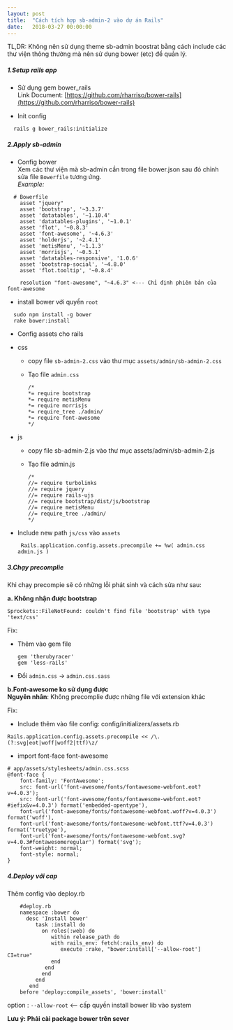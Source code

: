 ```yaml
---
layout: post
title:  "Cách tích hợp sb-admin-2 vào dự án Rails"
date:   2018-03-27 00:00:00
---
```

TL,DR: Không nên sử dụng theme sb-admin boostrat bằng cách include các thư viện thông thường mà nên sử dụng bower (etc) để  quản lý.

##### 1.Setup rails app
- Sử dụng gem bower_rails  
Link Document: [https://github.com/rharriso/bower-rails](https://github.com/rharriso/bower-rails)

- Init config
```
  rails g bower_rails:initialize
```

##### 2.Apply sb-admin

- Config bower  
 Xem các thư viện mà sb-admin cần trong file bower.json sau đó chỉnh sửa file `Bowerfile` tương ứng.  
*Example:*
```
  # Bowerfile
    asset "jquery"
    asset 'bootstrap', '~3.3.7'
    asset 'datatables', '~1.10.4'
    asset 'datatables-plugins', '~1.0.1'
    asset 'flot', '~0.8.3'
    asset 'font-awesome', '~4.6.3'
    asset 'holderjs', '~2.4.1'
    asset 'metisMenu', '~1.1.3'
    asset 'morrisjs', '~0.5.1'
    asset 'datatables-responsive', '1.0.6'
    asset 'bootstrap-social', '~4.8.0'
    asset 'flot.tooltip', '~0.8.4'

    resolution "font-awesome", "~4.6.3" <--- Chỉ định phiên bản của font-awesome
```

- install bower với quyền `root  `

```
  sudo npm install -g bower
  rake bower:install
```

- Config assets cho rails
 + css
     * copy file `sb-admin-2.css` vào thư mục `assets/admin/sb-admin-2.css`
     * Tạo file `admin.css`

        ```
        /*
        *= require bootstrap
        *= require metisMenu
        *= require morrisjs
        *= require_tree ./admin/
        *= require font-awesome
        */
        ```

 + js
     * copy file sb-admin-2.js vào thư mục assets/admin/sb-admin-2.js
     * Tạo file admin.js

        ```
        /*
        //= require turbolinks
        //= require jquery
        //= require rails-ujs
        //= require bootstrap/dist/js/bootstrap
        //= require metisMenu
        //= require_tree ./admin/
        */
        ```

+ Include new path `js/css` vào `assets`

  ```
   Rails.application.config.assets.precompile += %w( admin.css admin.js )
  ```

##### 3.Chạy precomplie

 Khi chạy precompie sẽ có những lỗi phát sinh và cách sửa như sau:

**a. Không nhận được bootstrap**

    Sprockets::FileNotFound: couldn't find file 'bootstrap' with type 'text/css'

Fix:
 - Thêm vào gem file

    ```
    gem 'therubyracer'
    gem 'less-rails'
    ```

 - Đổi `admin.css` -> `admin.css.sass`

**b.Font-awesome ko sử dụng được**  
 **Nguyên nhân**: Không precomplie được những file với extension khác

Fix:
 - Include thêm vào file config:  config/initializers/assets.rb

 ```
 Rails.application.config.assets.precompile << /\.(?:svg|eot|woff|woff2|ttf)\z/
```

 - import font-face font-awesome

  ```
  # app/assets/stylesheets/admin.css.scss
  @font-face {
      font-family: 'FontAwesome';
      src: font-url('font-awesome/fonts/fontawesome-webfont.eot?v=4.0.3');
      src: font-url('font-awesome/fonts/fontawesome-webfont.eot?#iefix&v=4.0.3') format('embedded-opentype'),
      font-url('font-awesome/fonts/fontawesome-webfont.woff?v=4.0.3') format('woff'),
      font-url('font-awesome/fonts/fontawesome-webfont.ttf?v=4.0.3') format('truetype'),
      font-url('font-awesome/fonts/fontawesome-webfont.svg?v=4.0.3#fontawesomeregular') format('svg');
      font-weight: normal;
      font-style: normal;
  }
  ```

##### 4.Deploy với cap  
Thêm config vào deploy.rb

```
    #deploy.rb
    namespace :bower do
      desc 'Install bower'
         task :install do
           on roles(:web) do
              within release_path do
              with rails_env: fetch(:rails_env) do
                 execute :rake, "bower:install['--allow-root'] CI=true"
              end
            end
           end
         end
       end
    before 'deploy:compile_assets', 'bower:install'
```
option : `--allow-root` <-- cấp quyền install bower lib vào system

**Lưu ý: Phải cài package bower trên sever**
